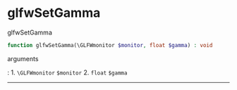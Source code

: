 # glfwSetGamma
glfwSetGamma

```php
function glfwSetGamma(\GLFWmonitor $monitor, float $gamma) : void
```

arguments

:    1. `\GLFWmonitor` `$monitor` 
    2. `float` `$gamma` 

---
     